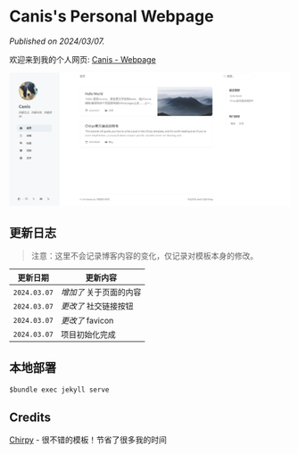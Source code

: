 # Canis's Personal Webpage

*Published on 2024/03/07.*

欢迎来到我的个人网页: [Canis - Webpage](https://blandalpha.github.io/)

![ScreenShot](assets/screenshot.png "ScreenShot")

## 更新日志

> 注意：这里不会记录博客内容的变化，仅记录对模板本身的修改。

| 更新日期 | 更新内容 |
| ---------- | --------- |
| `2024.03.07` | *增加了* 关于页面的内容 |
| `2024.03.07` | *更改了* 社交链接按钮 |
| `2024.03.07` | *更改了* favicon |
| `2024.03.07` | 项目初始化完成 |

## 本地部署

```
$bundle exec jekyll serve
```

## Credits

[Chirpy](https://github.com/cotes2020/jekyll-theme-chirpy) - 很不错的模板！节省了很多我的时间